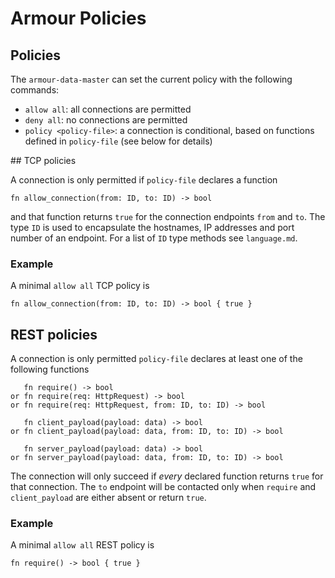 Armour Policies
===============

## Policies

The `armour-data-master` can set the current policy with the following commands:

- `allow all`: all connections are permitted
- `deny all`: no connections are permitted
- `policy <policy-file>`: a connection is conditional, based on functions defined in `policy-file` (see below for details)

## TCP policies

A connection is only permitted if `policy-file` declares a function

```
fn allow_connection(from: ID, to: ID) -> bool
```
    
and that function returns `true` for the connection endpoints `from` and `to`. The type `ID` is used to encapsulate the hostnames, IP addresses and port number of an endpoint. For a list of `ID` type methods see `language.md`.

### Example

A minimal `allow all` TCP policy is

```
fn allow_connection(from: ID, to: ID) -> bool { true }
```
    
## REST policies

A connection is only permitted `policy-file` declares at least one of the following functions

```
   fn require() -> bool
or fn require(req: HttpRequest) -> bool
or fn require(req: HttpRequest, from: ID, to: ID) -> bool

   fn client_payload(payload: data) -> bool
or fn client_payload(payload: data, from: ID, to: ID) -> bool

   fn server_payload(payload: data) -> bool
or fn server_payload(payload: data, from: ID, to: ID) -> bool
```

The connection will only succeed if *every* declared function returns `true` for that connection. The `to` endpoint will be contacted only when `require` and `client_payload` are either absent or return `true`.

### Example

A minimal `allow all` REST policy is

```
fn require() -> bool { true }
```